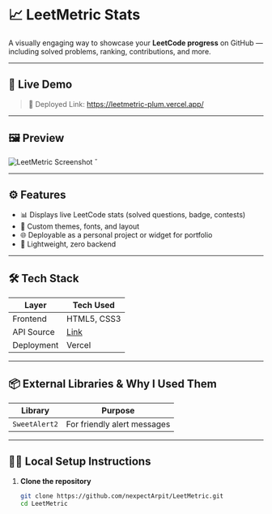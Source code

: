 # 📈 LeetMetric Stats

A visually engaging way to showcase your **LeetCode progress** on GitHub — including solved problems, ranking, contributions, and more.  


---

## 🔗 Live Demo

> 🚀 Deployed Link: https://leetmetric-plum.vercel.app/


---

## 🖼️ Preview

<!-- Add a screenshot of your app after deployment -->
![LeetMetric Screenshot](./assets/leetmetric-preview.png)
̌

---

## ⚙️ Features

- 📊 Displays live LeetCode stats (solved questions, badge, contests)
- 🎨 Custom themes, fonts, and layout
- 🌐 Deployable as a personal project or widget for portfolio
- 📁 Lightweight, zero backend

---

## 🛠️ Tech Stack

| Layer     | Tech Used                     |
|-----------|-------------------------------|
| Frontend  | HTML5, CSS3 |
| API Source      | [Link](https://github.com/JeremyTsaii/leetcode-stats-api) |
| Deployment | Vercel               |

---

## 📦 External Libraries & Why I Used Them

| Library           | Purpose                          |
|-------------------|----------------------------------|
| `SweetAlert2` | For friendly alert messages  |

---

## 🧑‍💻 Local Setup Instructions

1. **Clone the repository**
   ```bash
   git clone https://github.com/nexpectArpit/LeetMetric.git
   cd LeetMetric
